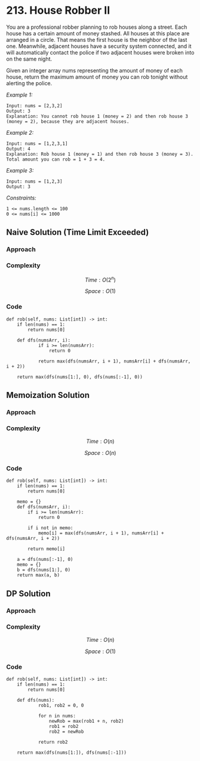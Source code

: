 # 213. House Robber II
You are a professional robber planning to rob houses along a street. Each house has a certain amount of money stashed. All houses at this place are arranged in a circle. That means the first house is the neighbor of the last one. Meanwhile, adjacent houses have a security system connected, and it will automatically contact the police if two adjacent houses were broken into on the same night.

Given an integer array nums representing the amount of money of each house, return the maximum amount of money you can rob tonight without alerting the police.

*Example 1:*

```
Input: nums = [2,3,2]
Output: 3
Explanation: You cannot rob house 1 (money = 2) and then rob house 3 (money = 2), because they are adjacent houses.
```

*Example 2:*

```
Input: nums = [1,2,3,1]
Output: 4
Explanation: Rob house 1 (money = 1) and then rob house 3 (money = 3).
Total amount you can rob = 1 + 3 = 4.
```

*Example 3:*

```
Input: nums = [1,2,3]
Output: 3
```

*Constraints:*

```
1 <= nums.length <= 100
0 <= nums[i] <= 1000
```

## Naive Solution (Time Limit Exceeded)

### Approach
<!-- Describe your approach to solving the problem. -->

### Complexity
$$Time: O(2^n)$$

$$Space: O(1)$$

### Code
```
def rob(self, nums: List[int]) -> int:
    if len(nums) == 1:
        return nums[0]

    def dfs(numsArr, i):
            if i >= len(numsArr):
                return 0
            
            return max(dfs(numsArr, i + 1), numsArr[i] + dfs(numsArr, i + 2))

    return max(dfs(nums[1:], 0), dfs(nums[:-1], 0))
```

## Memoization Solution

### Approach
<!-- Describe your approach to solving the problem. -->

### Complexity
$$Time: O(n)$$

$$Space: O(n)$$

### Code
```
def rob(self, nums: List[int]) -> int:
    if len(nums) == 1:
        return nums[0]

    memo = {}
    def dfs(numsArr, i):
        if i >= len(numsArr):
            return 0

        if i not in memo:
            memo[i] = max(dfs(numsArr, i + 1), numsArr[i] + dfs(numsArr, i + 2))

        return memo[i]
    
    a = dfs(nums[:-1], 0)
    memo = {}
    b = dfs(nums[1:], 0)
    return max(a, b)
```

## DP Solution

### Approach
<!-- Describe your approach to solving the problem. -->

### Complexity
$$Time: O(n)$$

$$Space: O(1)$$

### Code
```
def rob(self, nums: List[int]) -> int:
    if len(nums) == 1:
        return nums[0]

    def dfs(nums):
            rob1, rob2 = 0, 0

            for n in nums:
                newRob = max(rob1 + n, rob2)
                rob1 = rob2
                rob2 = newRob

            return rob2
        
    return max(dfs(nums[1:]), dfs(nums[:-1]))
```